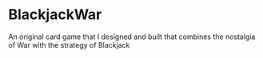 # BlackjackWar
An original card game that I designed and built that combines the nostalgia of War with the strategy of Blackjack
